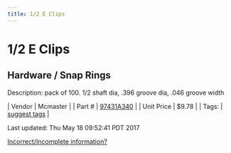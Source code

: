```yaml
---
title: 1/2 E Clips
---
```


# 1/2 E Clips
## Hardware / Snap Rings
Description: 	pack of 100. 1/2 shaft dia, .396 groove dia, .046 groove width 

| Vendor | Mcmaster | 
| Part # | [97431A340](https://www.mcmaster.com/#97431A340) | 
| Unit Price | $9.78 | 
| Tags: | [suggest tags](https://docs.google.com/forms/d/e/1FAIpQLSeWyY8v3RgOty-MyWmh9U0iivNYN_molChYyS-0U-o-kOAv_g/viewform) | 

Last updated: Thu May 18 09:52:41 PDT 2017

 [Incorrect/Incomplete information?](https://docs.google.com/forms/d/e/1FAIpQLSeWyY8v3RgOty-MyWmh9U0iivNYN_molChYyS-0U-o-kOAv_g/viewform)